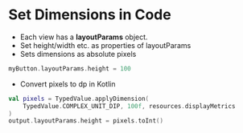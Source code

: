 # Set Dimensions in Code

* Each view has a **layoutParams** object.
* Set height/width etc. as properties of layoutParams
* Sets dimensions as absolute pixels

```kotlin
myButton.layoutParams.height = 100
```

* Convert pixels to dp in Kotlin

```kotlin
val pixels = TypedValue.applyDimension(
    TypedValue.COMPLEX_UNIT_DIP, 100f, resources.displayMetrics
)
output.layoutParams.height = pixels.toInt()
```
